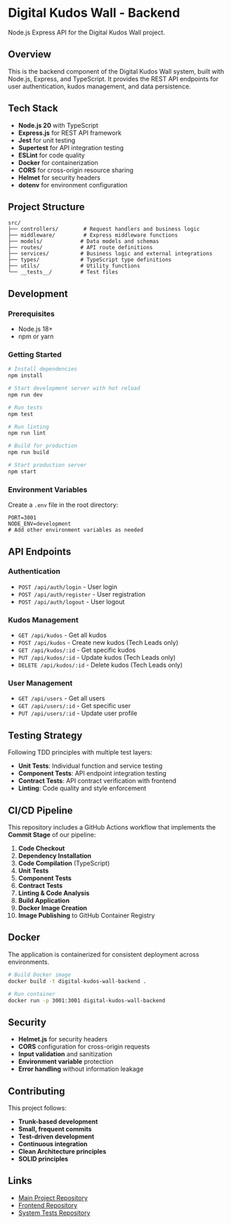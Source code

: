 # Digital Kudos Wall - Backend

Node.js Express API for the Digital Kudos Wall project.

## Overview

This is the backend component of the Digital Kudos Wall system, built with Node.js, Express, and TypeScript. It provides the REST API endpoints for user authentication, kudos management, and data persistence.

## Tech Stack

- **Node.js 20** with TypeScript
- **Express.js** for REST API framework
- **Jest** for unit testing
- **Supertest** for API integration testing
- **ESLint** for code quality
- **Docker** for containerization
- **CORS** for cross-origin resource sharing
- **Helmet** for security headers
- **dotenv** for environment configuration

## Project Structure

```
src/
├── controllers/        # Request handlers and business logic
├── middleware/         # Express middleware functions
├── models/            # Data models and schemas
├── routes/            # API route definitions
├── services/          # Business logic and external integrations
├── types/             # TypeScript type definitions
├── utils/             # Utility functions
└── __tests__/         # Test files
```

## Development

### Prerequisites

- Node.js 18+
- npm or yarn

### Getting Started

```bash
# Install dependencies
npm install

# Start development server with hot reload
npm run dev

# Run tests
npm test

# Run linting
npm run lint

# Build for production
npm run build

# Start production server
npm start
```

### Environment Variables

Create a `.env` file in the root directory:

```env
PORT=3001
NODE_ENV=development
# Add other environment variables as needed
```

## API Endpoints

### Authentication

- `POST /api/auth/login` - User login
- `POST /api/auth/register` - User registration
- `POST /api/auth/logout` - User logout

### Kudos Management

- `GET /api/kudos` - Get all kudos
- `POST /api/kudos` - Create new kudos (Tech Leads only)
- `GET /api/kudos/:id` - Get specific kudos
- `PUT /api/kudos/:id` - Update kudos (Tech Leads only)
- `DELETE /api/kudos/:id` - Delete kudos (Tech Leads only)

### User Management

- `GET /api/users` - Get all users
- `GET /api/users/:id` - Get specific user
- `PUT /api/users/:id` - Update user profile

## Testing Strategy

Following TDD principles with multiple test layers:

- **Unit Tests**: Individual function and service testing
- **Component Tests**: API endpoint integration testing
- **Contract Tests**: API contract verification with frontend
- **Linting**: Code quality and style enforcement

## CI/CD Pipeline

This repository includes a GitHub Actions workflow that implements the **Commit Stage** of our pipeline:

1. **Code Checkout**
2. **Dependency Installation**
3. **Code Compilation** (TypeScript)
4. **Unit Tests**
5. **Component Tests**
6. **Contract Tests**
7. **Linting & Code Analysis**
8. **Build Application**
9. **Docker Image Creation**
10. **Image Publishing** to GitHub Container Registry

## Docker

The application is containerized for consistent deployment across environments.

```bash
# Build Docker image
docker build -t digital-kudos-wall-backend .

# Run container
docker run -p 3001:3001 digital-kudos-wall-backend
```

## Security

- **Helmet.js** for security headers
- **CORS** configuration for cross-origin requests
- **Input validation** and sanitization
- **Environment variable** protection
- **Error handling** without information leakage

## Contributing

This project follows:

- **Trunk-based development**
- **Small, frequent commits**
- **Test-driven development**
- **Continuous integration**
- **Clean Architecture principles**
- **SOLID principles**

## Links

- [Main Project Repository](https://github.com/chirag1507/digital-kudos-wall)
- [Frontend Repository](https://github.com/chirag1507/digital-kudos-wall-frontend)
- [System Tests Repository](https://github.com/chirag1507/digital-kudos-wall-system-tests)
